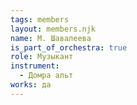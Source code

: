```yaml
---
tags: members
layout: members.njk
name: М. Шавалеева
is_part_of_orchestra: true
role: Музыкант
instrument:
  - Домра альт
works: да
---
```

